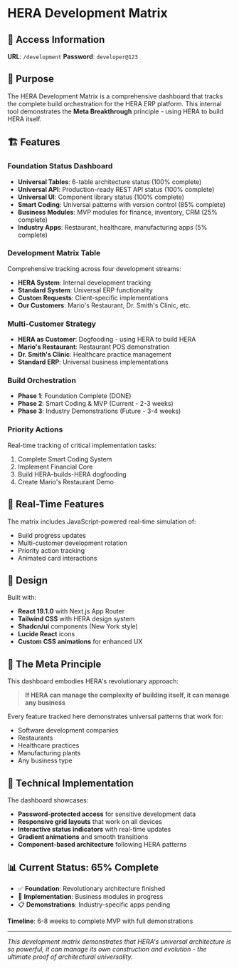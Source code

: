# HERA Development Matrix

## 🔐 Access Information

**URL**: `/development`
**Password**: `developer@123`

## 🎯 Purpose

The HERA Development Matrix is a comprehensive dashboard that tracks the complete build orchestration for the HERA ERP platform. This internal tool demonstrates the **Meta Breakthrough** principle - using HERA to build HERA itself.

## 🏗️ Features

### Foundation Status Dashboard

- **Universal Tables**: 6-table architecture status (100% complete)
- **Universal API**: Production-ready REST API status (100% complete)
- **Universal UI**: Component library status (100% complete)
- **Smart Coding**: Universal patterns with version control (85% complete)
- **Business Modules**: MVP modules for finance, inventory, CRM (25% complete)
- **Industry Apps**: Restaurant, healthcare, manufacturing apps (5% complete)

### Development Matrix Table

Comprehensive tracking across four development streams:

- **HERA System**: Internal development tracking
- **Standard System**: Universal ERP functionality
- **Custom Requests**: Client-specific implementations
- **Our Customers**: Mario's Restaurant, Dr. Smith's Clinic, etc.

### Multi-Customer Strategy

- **HERA as Customer**: Dogfooding - using HERA to build HERA
- **Mario's Restaurant**: Restaurant POS demonstration
- **Dr. Smith's Clinic**: Healthcare practice management
- **Standard ERP**: Universal business implementations

### Build Orchestration

- **Phase 1**: Foundation Complete (DONE)
- **Phase 2**: Smart Coding & MVP (Current - 2-3 weeks)
- **Phase 3**: Industry Demonstrations (Future - 3-4 weeks)

### Priority Actions

Real-time tracking of critical implementation tasks:

1. Complete Smart Coding System
2. Implement Financial Core
3. Build HERA-builds-HERA dogfooding
4. Create Mario's Restaurant Demo

## 🔄 Real-Time Features

The matrix includes JavaScript-powered real-time simulation of:

- Build progress updates
- Multi-customer development rotation
- Priority action tracking
- Animated card interactions

## 🎨 Design

Built with:

- **React 19.1.0** with Next.js App Router
- **Tailwind CSS** with HERA design system
- **Shadcn/ui** components (New York style)
- **Lucide React** icons
- **Custom CSS animations** for enhanced UX

## 🚀 The Meta Principle

This dashboard embodies HERA's revolutionary approach:

> **If HERA can manage the complexity of building itself, it can manage any business**

Every feature tracked here demonstrates universal patterns that work for:

- Software development companies
- Restaurants
- Healthcare practices
- Manufacturing plants
- Any business type

## 🔧 Technical Implementation

The dashboard showcases:

- **Password-protected access** for sensitive development data
- **Responsive grid layouts** that work on all devices
- **Interactive status indicators** with real-time updates
- **Gradient animations** and smooth transitions
- **Component-based architecture** following HERA patterns

## 📊 Current Status: 65% Complete

- ✅ **Foundation**: Revolutionary architecture finished
- 🔄 **Implementation**: Business modules in progress
- 📋 **Demonstrations**: Industry-specific apps pending

**Timeline**: 6-8 weeks to complete MVP with full demonstrations

---

_This development matrix demonstrates that HERA's universal architecture is so powerful, it can manage its own construction and evolution - the ultimate proof of architectural universality._

